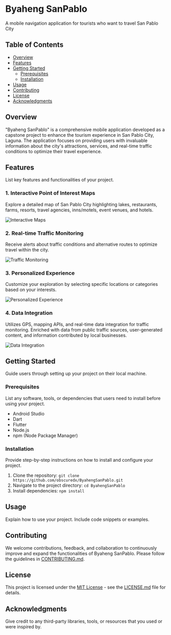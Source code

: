 # Byaheng SanPablo
 A mobile navigation application for tourists who want to travel San Pablo City

## Table of Contents

- [Overview](#overview)
- [Features](#features)
- [Getting Started](#getting-started)
  - [Prerequisites](#prerequisites)
  - [Installation](#installation)
- [Usage](#usage)
- [Contributing](#contributing)
- [License](#license)
- [Acknowledgments](#acknowledgments)

## Overview

"Byaheng SanPablo" is a comprehensive mobile application developed as a capstone project to enhance the tourism experience in San Pablo City, Laguna. The application focuses on providing users with invaluable information about the city's attractions, services, and real-time traffic conditions to optimize their travel experience.

## Features

List key features and functionalities of your project.

### 1. Interactive Point of Interest Maps

Explore a detailed map of San Pablo City highlighting lakes, restaurants, farms, resorts, travel agencies, inns/motels, event venues, and hotels.

![Interactive Maps](docs/interactive_map.jpg)

### 2. Real-time Traffic Monitoring

Receive alerts about traffic conditions and alternative routes to optimize travel within the city.

![Traffic Monitoring](docs/traffic_monitoring.png)

### 3. Personalized Experience

Customize your exploration by selecting specific locations or categories based on your interests.

![Personalized Experience](docs/personalized_experience.png)

### 4. Data Integration

Utilizes GPS, mapping APIs, and real-time data integration for traffic monitoring. Enriched with data from public traffic sources, user-generated content, and information contributed by local businesses.

![Data Integration](docs/data_integration.png)


## Getting Started

Guide users through setting up your project on their local machine.

### Prerequisites

List any software, tools, or dependencies that users need to install before using your project.

- Android Studio
- Dart
- Flutter
- Node.js
- npm (Node Package Manager)

### Installation

Provide step-by-step instructions on how to install and configure your project.

1. Clone the repository: `git clone https://github.com/obscuredx/ByahengSanPablo.git`
2. Navigate to the project directory: `cd ByahengSanPablo`
3. Install dependencies: `npm install`

## Usage

Explain how to use your project. Include code snippets or examples.

## Contributing

We welcome contributions, feedback, and collaboration to continuously improve and expand the functionalities of Byaheng SanPablo. Please follow the guidelines in [CONTRIBUTING.md](CONTRIBUTING.md).

## License

This project is licensed under the [MIT License](LICENSE.md) - see the [LICENSE.md](LICENSE.md) file for details.

## Acknowledgments

Give credit to any third-party libraries, tools, or resources that you used or were inspired by.
